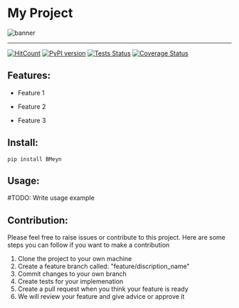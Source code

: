 # My Project

![banner](https://BMeyn.github.io/temp_python_pkg//docs/images/project-banner.png)

*****

[![HitCount](https://hits.dwyl.com/BMeyn/temp_python_pkg.svg?style=flat-square)](http://hits.dwyl.com/BMeyn/temp_python_pkg)
[![PyPI version](https://badge.fury.io/py/BMeyn.svg)](https://badge.fury.io/py/BMeyn)
[![Tests Status](https://BMeyn.github.io/temp_python_pkg/docs/badget/unittest-badget.svg?dummy=8484744)]()
[![Coverage Status](https://BMeyn.github.io/temp_python_pkg/docs/badget/coverage-badget.svg?dummy=8484744)]()

## Features:

  - Feature 1

  - Feature 2

  - Feature 3


## Install:

```
pip install BMeyn
```

## Usage:

#TODO: Write usage example

## Contribution:

Please feel free to raise issues or contribute to this project. Here are some steps you can follow if you want to make a contribution

1. Clone the project to your own machine
2. Create a feature branch called: "feature/discription_name"
3. Commit changes to your own branch
4. Create tests for your implemenation
5. Create a pull request when you think your feature is ready
6. We will review your feature and give advice or approve it